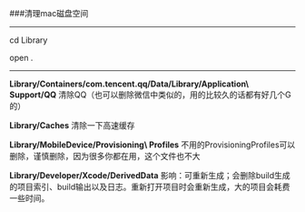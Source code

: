 


###清理mac磁盘空间
***

cd Library

open .

***

**Library/Containers/com.tencent.qq/Data/Library/Application\ Support/QQ**
清除QQ（也可以删除微信中类似的，用的比较久的话都有好几个G的）





**Library/Caches**
清除一下高速缓存





**Library/MobileDevice/Provisioning\ Profiles**
不用的ProvisioningProfiles可以删除，谨慎删除，因为很多你都在用，这个文件也不大





**Library/Developer/Xcode/DerivedData**
影响：可重新生成；会删除build生成的项目索引、build输出以及日志。重新打开项目时会重新生成，大的项目会耗费一些时间。

